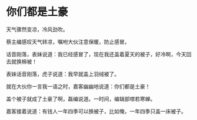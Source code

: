 # 你们都是土豪

天气骤然变凉，冷风劲吹。 

蔡主编感叹天气转凉，嘱咐大伙注意保暖，防止感冒。 

话音刚落，表妹说道：我已经感冒了，现在我还盖着夏天的被子，好冷啊，今天回去就换棉被！ 

表妹话音刚落，虎子说道：我早就盖上羽绒被了。 

就在大伙你一言我一语之时，嘉客幽幽地说道：你们都是土豪！ 

盖个被子就成了土豪了啊，磊编说道。一时间，编辑部噤若寒蝉。 

嘉客接着说道：有钱人一年四季可以换被子，比如俺，一年四季只盖一床被子。